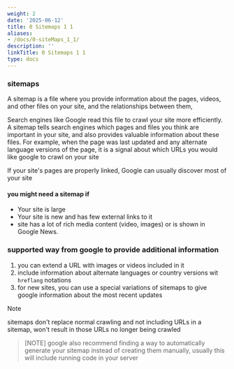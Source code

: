```yaml
---
weight: 2
date: '2025-06-12'
title: 0 Sitemaps 1 1
aliases:
- /docs/0-siteMaps_1_1/
description: ''
linkTitle: 0 Sitemaps 1 1
type: docs
---
```


### sitemaps
A sitemap is a file where you provide information about the pages, videos, and other files on your site, and the relationships between them, 

Search engines like Google read this file to crawl your site more efficiently. A sitemap tells search engines which pages and files you think are important in your site, and also provides valuable information about these files. For example, when the page was last updated and any alternate language versions of the page, it is a signal about which URLs you would like google to crawl on your site

If your site's pages are properly linked, Google can usually discover most of your site

#### you might need a sitemap if
- Your site is large
- Your site is new and has few external links to it
- site has a lot of rich media content (video, images) or is shown in Google News.

### supported way from google to provide additional information
1. you can extend a URL with images or videos included in it
2. include information about alternate languages or country versions wit `hreflang` notations
3. for new sites, you can use a special variations of sitemaps to give google information about the most recent updates

> [!NOTE]
> sitemaps don't replace normal crawling and not including URLs in a sitemap, won't result in those URLs no longer being crawled

> [NOTE]
> google also recommend finding a way to automatically generate your sitemap instead of creating them manually, usually this will include running code in your server
